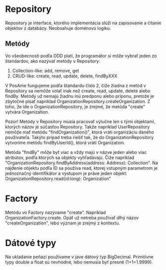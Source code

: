 # Repository

Repository je interface, ktorého implementácia slúži na zapisovanie a čítanie objektov z databázy. Neobsahuje doménovú logiku.

## Metódy

Vo všeobecnosti podľa DDD platí, že programátor si môže vybrať jeden zo štandardov, ako nazývať metódy v Repository:
1. Collection-like: add, remove, get
2. CRUD-like: create, read, update, delete, findByXXX

V PosAme fungujeme podľa štandardu číslo 2, čiže žiadna z metód v Repository sa nemôže volať inak než create, read, update, delete alebo findBy. Metódy už nemajú žiadnu inú predponu alebo príponu, pretože je zbytočné písať napríklad OrganizationRepository.createOrganization. Z toho, že ide o OrganizationRepository, je zrejmé, že metóda "create" vytvára Organization. 

Pozor! Metódy v Repository musia pracovať výlučne len s tými objektami, ktorých názov je súčasťou Repository. Takže napríklad UserRepository nemôže mať metódu "findOrganization()", ktorá vráti organizáciu daného používateľa. Takýto prípad treba riešiť tak, že do OrganizationRepository vytvoríme metódu findByUserId(), ktorá vráti Organization.

Metóda "findBy" môže byť viac a vždy majú v názve jeden alebo viac atribútov, podľa ktorých sa objekty vyhľadávajú. Čiže napríklad "OrganizationRepository.findByAddress(address: Address): Collection<Organization>". Na nájdenie objektu podľa ID sa používa read, ktorej vstupným parametrom je jednoznačný identifikátor a výstupom je práve jeden objekt: OrganizationRepository.read(id:long): Organization"

# Factory

Metódu vo Factory nazývame "create". Napríklad OrganizationFactory.create. Opäť už netreba používať dlhý názov "createOrganization", lebo význam je zrejmý z kontextu.

# Dátové typy

Na ukladanie peňazí používame v jave dátový typ BigDecimal. Primitívne typy double a float sú nevhodné, lebo nemusia byť presné (1+1=1.9999).
